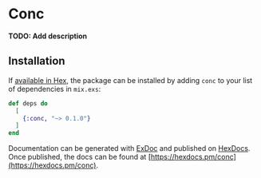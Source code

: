 # Conc

**TODO: Add description**

## Installation

If [available in Hex](https://hex.pm/docs/publish), the package can be installed
by adding `conc` to your list of dependencies in `mix.exs`:

```elixir
def deps do
  [
    {:conc, "~> 0.1.0"}
  ]
end
```

Documentation can be generated with [ExDoc](https://github.com/elixir-lang/ex_doc)
and published on [HexDocs](https://hexdocs.pm). Once published, the docs can
be found at [https://hexdocs.pm/conc](https://hexdocs.pm/conc).

